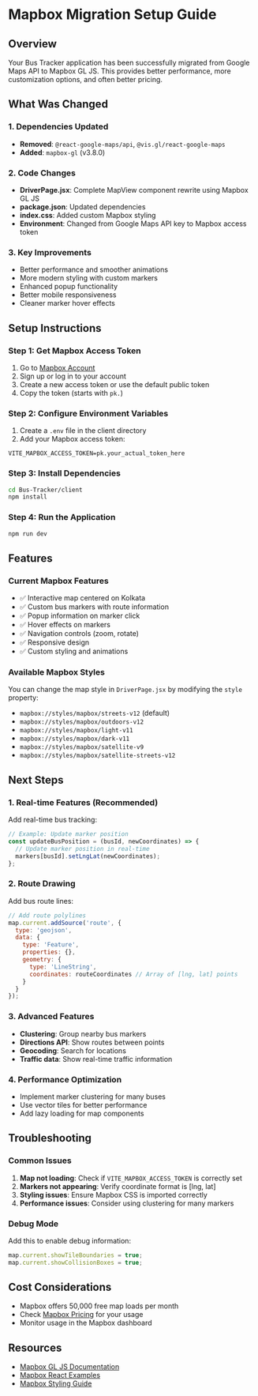# Mapbox Migration Setup Guide

## Overview
Your Bus Tracker application has been successfully migrated from Google Maps API to Mapbox GL JS. This provides better performance, more customization options, and often better pricing.

## What Was Changed

### 1. Dependencies Updated
- **Removed**: `@react-google-maps/api`, `@vis.gl/react-google-maps`
- **Added**: `mapbox-gl` (v3.8.0)

### 2. Code Changes
- **DriverPage.jsx**: Complete MapView component rewrite using Mapbox GL JS
- **package.json**: Updated dependencies
- **index.css**: Added custom Mapbox styling
- **Environment**: Changed from Google Maps API key to Mapbox access token

### 3. Key Improvements
- Better performance and smoother animations
- More modern styling with custom markers
- Enhanced popup functionality
- Better mobile responsiveness
- Cleaner marker hover effects

## Setup Instructions

### Step 1: Get Mapbox Access Token
1. Go to [Mapbox Account](https://account.mapbox.com/access-tokens/)
2. Sign up or log in to your account
3. Create a new access token or use the default public token
4. Copy the token (starts with `pk.`)

### Step 2: Configure Environment Variables
1. Create a `.env` file in the client directory
2. Add your Mapbox access token:
```env
VITE_MAPBOX_ACCESS_TOKEN=pk.your_actual_token_here
```

### Step 3: Install Dependencies
```bash
cd Bus-Tracker/client
npm install
```

### Step 4: Run the Application
```bash
npm run dev
```

## Features

### Current Mapbox Features
- ✅ Interactive map centered on Kolkata
- ✅ Custom bus markers with route information
- ✅ Popup information on marker click
- ✅ Hover effects on markers
- ✅ Navigation controls (zoom, rotate)
- ✅ Responsive design
- ✅ Custom styling and animations

### Available Mapbox Styles
You can change the map style in `DriverPage.jsx` by modifying the `style` property:
- `mapbox://styles/mapbox/streets-v12` (default)
- `mapbox://styles/mapbox/outdoors-v12`
- `mapbox://styles/mapbox/light-v11`
- `mapbox://styles/mapbox/dark-v11`
- `mapbox://styles/mapbox/satellite-v9`
- `mapbox://styles/mapbox/satellite-streets-v12`

## Next Steps

### 1. Real-time Features (Recommended)
Add real-time bus tracking:
```javascript
// Example: Update marker position
const updateBusPosition = (busId, newCoordinates) => {
  // Update marker position in real-time
  markers[busId].setLngLat(newCoordinates);
};
```

### 2. Route Drawing
Add bus route lines:
```javascript
// Add route polylines
map.current.addSource('route', {
  type: 'geojson',
  data: {
    type: 'Feature',
    properties: {},
    geometry: {
      type: 'LineString',
      coordinates: routeCoordinates // Array of [lng, lat] points
    }
  }
});
```

### 3. Advanced Features
- **Clustering**: Group nearby bus markers
- **Directions API**: Show routes between points
- **Geocoding**: Search for locations
- **Traffic data**: Show real-time traffic information

### 4. Performance Optimization
- Implement marker clustering for many buses
- Use vector tiles for better performance
- Add lazy loading for map components

## Troubleshooting

### Common Issues
1. **Map not loading**: Check if `VITE_MAPBOX_ACCESS_TOKEN` is correctly set
2. **Markers not appearing**: Verify coordinate format is [lng, lat]
3. **Styling issues**: Ensure Mapbox CSS is imported correctly
4. **Performance issues**: Consider using clustering for many markers

### Debug Mode
Add this to enable debug information:
```javascript
map.current.showTileBoundaries = true;
map.current.showCollisionBoxes = true;
```

## Cost Considerations
- Mapbox offers 50,000 free map loads per month
- Check [Mapbox Pricing](https://www.mapbox.com/pricing/) for your usage
- Monitor usage in the Mapbox dashboard

## Resources
- [Mapbox GL JS Documentation](https://docs.mapbox.com/mapbox-gl-js/api/)
- [Mapbox React Examples](https://docs.mapbox.com/help/tutorials/use-mapbox-gl-js-with-react/)
- [Mapbox Styling Guide](https://docs.mapbox.com/help/getting-started/map-design/)